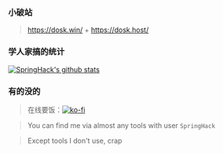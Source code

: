 ### 小破站

> https://dosk.win/ + https://dosk.host/

### 学人家搞的统计

[![SpringHack's github stats](https://github-readme-stats.vercel.app/api?username=springhack&ount_private=true&show_icons=true&theme=merko)](https://github.com/springhack)

### 有的没的

> 在线要饭：[![ko-fi](https://ko-fi.com/img/githubbutton_sm.svg)](https://ko-fi.com/springhack)

> You can find me via almost any tools with user `SpringHack`

> Except tools I don't use, crap
